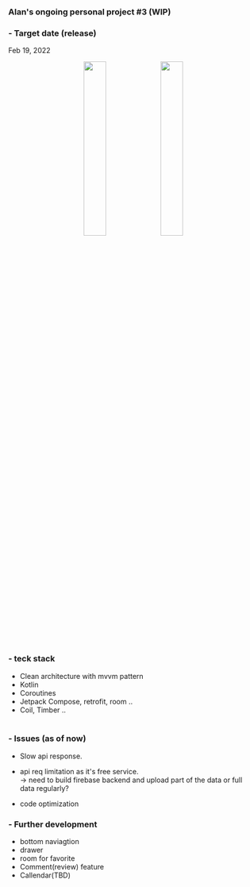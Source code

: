 ### Alan's ongoing personal project #3 (WIP)<br>
### - Target date (release)
Feb 19, 2022
</br>
<p align="center"> 
<img src="/preview/preview2.gif"align="center" width="30%"/>
<img src="/preview/preview1.gif"align="center" width="30%"/>
</pr>
</br>

### - teck stack
- Clean architecture with mvvm pattern</br>
- Kotlin</br>
- Coroutines</br>
- Jetpack Compose, retrofit, room ..</br>
- Coil, Timber .. </br></br>

### - Issues (as of now)
- Slow api response.
- api req limitation as it's free service.<br>
-> need to build firebase backend and upload part of the data or full data regularly?

- code optimization

### - Further development
- bottom naviagtion
- drawer
- room for favorite
- Comment(review) feature
- Callendar(TBD)










